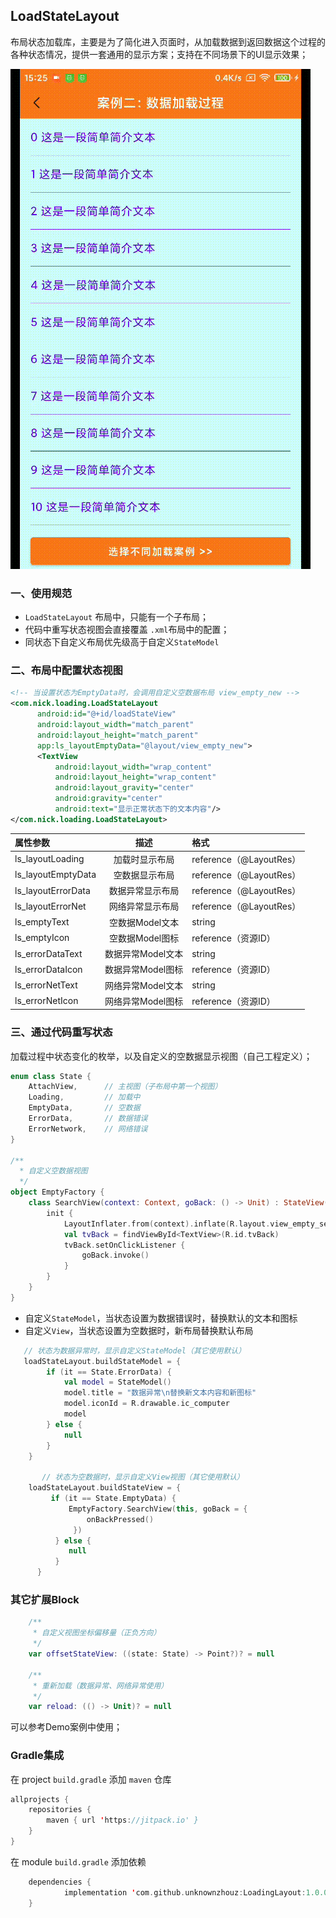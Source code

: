 ## LoadStateLayout

布局状态加载库，主要是为了简化进入页面时，从加载数据到返回数据这个过程的各种状态情况，提供一套通用的显示方案；支持在不同场景下的UI显示效果；

![gif](https://github.com/unknownzhouz/LoadingLayout/blob/main/static/Screenrecorder-2021-10-29-15-25-47-461.gif)



### 一、使用规范

- `LoadStateLayout` 布局中，只能有一个子布局；
- 代码中重写状态视图会直接覆盖 `.xml`布局中的配置；
- 同状态下自定义布局优先级高于自定义`StateModel`

### 二、布局中配置状态视图

```xml
<!-- 当设置状态为EmptyData时，会调用自定义空数据布局 view_empty_new -->
<com.nick.loading.LoadStateLayout
      android:id="@+id/loadStateView"
      android:layout_width="match_parent"
      android:layout_height="match_parent"
      app:ls_layoutEmptyData="@layout/view_empty_new">
      <TextView
          android:layout_width="wrap_content"
          android:layout_height="wrap_content"
          android:layout_gravity="center"
          android:gravity="center"
          android:text="显示正常状态下的文本内容"/>
</com.nick.loading.LoadStateLayout>
```

| 属性参数 | 描述             | 格式 |
| :--------    | :------------------:     | :--------    |
| ls_layoutLoading | 加载时显示布局 | reference（@LayoutRes） |
| ls_layoutEmptyData | 空数据显示布局          | reference（@LayoutRes） |
| ls_layoutErrorData | 数据异常显示布局  | reference（@LayoutRes） |
| ls_layoutErrorNet | 网络异常显示布局  | reference（@LayoutRes） |
| ls_emptyText | 空数据Model文本 | string |
| ls_emptyIcon | 空数据Model图标 | reference（资源ID） |
| ls_errorDataText | 数据异常Model文本 | string |
| ls_errorDataIcon | 数据异常Model图标 | reference（资源ID） |
| ls_errorNetText | 网络异常Model文本 | string |
| ls_errorNetIcon | 网络异常Model图标 | reference（资源ID） |

### 三、通过代码重写状态

加载过程中状态变化的枚举，以及自定义的空数据显示视图（自己工程定义）；

```kotlin
enum class State {
    AttachView,      // 主视图（子布局中第一个视图）
    Loading,         // 加载中
    EmptyData,       // 空数据
    ErrorData,       // 数据错误
    ErrorNetwork,    // 网络错误
}

/**
  * 自定义空数据视图
  */
object EmptyFactory {
    class SearchView(context: Context, goBack: () -> Unit) : StateView(context) {
        init {
            LayoutInflater.from(context).inflate(R.layout.view_empty_search, this, true)
            val tvBack = findViewById<TextView>(R.id.tvBack)
            tvBack.setOnClickListener {
                goBack.invoke()
            }
        }
    }
}
```

- 自定义`StateModel`，当状态设置为数据错误时，替换默认的文本和图标
- 自定义`View`，当状态设置为空数据时，新布局替换默认布局

```kotlin
   // 状态为数据异常时，显示自定义StateModel（其它使用默认）
   loadStateLayout.buildStateModel = {
        if (it == State.ErrorData) {
            val model = StateModel()
            model.title = "数据异常\n替换新文本内容和新图标"
            model.iconId = R.drawable.ic_computer
            model
        } else {
            null
        }
    }

       // 状态为空数据时，显示自定义View视图（其它使用默认）
    loadStateLayout.buildStateView = {
         if (it == State.EmptyData) {
             EmptyFactory.SearchView(this, goBack = {
                 onBackPressed()
              })
          } else {
             null
          }
      }
```



### 其它扩展Block

```kotlin
    /**
     * 自定义视图坐标偏移量（正负方向）
     */
    var offsetStateView: ((state: State) -> Point?)? = null 

    /**
     * 重新加载（数据异常、网络异常使用）
     */
    var reload: (() -> Unit)? = null
```

可以参考Demo案例中使用；



### Gradle集成

在 project `build.gradle` 添加 `maven` 仓库

```kotlin
allprojects {
    repositories {
        maven { url 'https://jitpack.io' }
    }
}
```

在 module `build.gradle` 添加依赖

```kotlin
	dependencies {
	        implementation 'com.github.unknownzhouz:LoadingLayout:1.0.0'
	}
```

